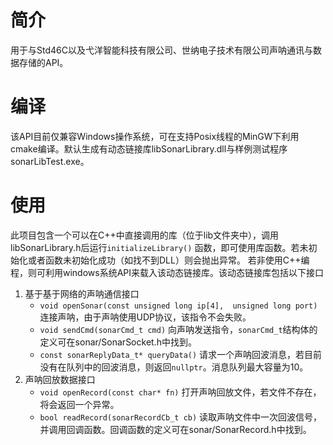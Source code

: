 # 简介
用于与Std46C以及弋洋智能科技有限公司、世纳电子技术有限公司声呐通讯与数据存储的API。
# 编译
该API目前仅兼容Windows操作系统，可在支持Posix线程的MinGW下利用cmake编译。默认生成有动态链接库libSonarLibrary.dll与样例测试程序sonarLibTest.exe。
# 使用
此项目包含一个可以在C++中直接调用的库（位于lib文件夹中），调用libSonarLibrary.h后运行`initializeLibrary()` 函数，即可使用库函数。若未初始化或者函数未初始化成功（如找不到DLL）则会抛出异常。
若非使用C++编程，则可利用windows系统API来载入该动态链接库。该动态链接库包括以下接口
1. 基于基于网络的声呐通信接口
    - `void openSonar(const unsigned long ip[4],  unsigned long port)` 连接声呐，由于声呐使用UDP协议，该指令不会失败。
    - `void sendCmd(sonarCmd_t cmd)` 向声呐发送指令，`sonarCmd_t`结构体的定义可在sonar\/SonarSocket.h中找到。
    - `const sonarReplyData_t* queryData()` 请求一个声呐回波消息，若目前没有在队列中的回波消息，则返回`nullptr`。消息队列最大容量为10。
2. 声呐回放数据接口
    - `void openRecord(const char* fn)` 打开声呐回放文件，若文件不存在，将会返回一个异常。
    - `bool readRecord(sonarRecordCb_t cb)` 读取声呐文件中一次回波信号，并调用回调函数。回调函数的定义可在sonar\/SonarRecord.h中找到。